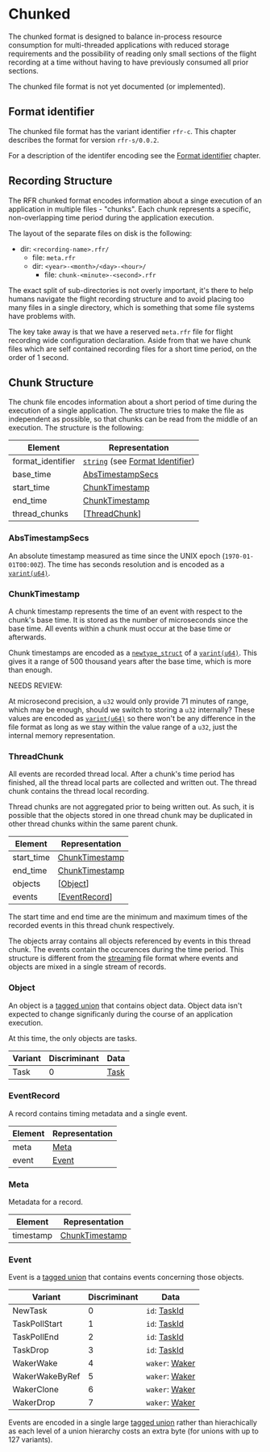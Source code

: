# Chunked

The chunked format is designed to balance in-process resource consumption for multi-threaded
applications with reduced storage requirements and the possibility of reading only small sections of
the flight recording at a time without having to have previously consumed all prior sections.

The chunked file format is not yet documented (or implemented).

## Format identifier

The chunked file format has the variant identifier `rfr-c`. This chapter describes the format for
version `rfr-s/0.0.2`.

For a description of the identifer encoding see the [Format identifier](format-identifier.md)
chapter.

## Recording Structure

The RFR chunked format encodes information about a singe execution of an application in multiple
files - "chunks". Each chunk represents a specific, non-overlapping time period during the
application execution.

The layout of the separate files on disk is the following:

- dir: `<recording-name>.rfr/`
  - file: `meta.rfr`
  - dir: `<year>-<month>/<day>-<hour>/`
    - file: `chunk-<minute>-<second>.rfr`

The exact split of sub-directories is not overly important, it's there to help humans navigate the
flight recording structure and to avoid placing too many files in a single directory, which is
something that some file systems have problems with.

The key take away is that we have a reserved `meta.rfr` file for flight recording wide configuration
declaration. Aside from that we have chunk files which are self contained recording files for a
short time period, on the order of 1 second.

## Chunk Structure

The chunk file encodes information about a short period of time during the execution of a single
application. The structure tries to make the file as independent as possible, so that chunks can be
read from the middle of an execution. The structure is the following:

| Element            | Representation                       |
|--------------------|--------------------------------------|
| format\_identifier | [`string`] (see [Format Identifier]) |
| base\_time         | [AbsTimestampSecs]                   |
| start\_time        | [ChunkTimestamp]                     |
| end\_time          | [ChunkTimestamp]                     |
| thread\_chunks     | \[[ThreadChunk]\]                    |


### AbsTimestampSecs

An absolute timestamp measured as time since the UNIX epoch (`1970-01-01T00:00Z`). The time has
seconds resolution and is encoded as a [`varint(u64)`].

### ChunkTimestamp

A chunk timestamp represents the time of an event with respect to the chunk's base time. It is
stored as the number of microseconds since the base time. All events within a chunk must occur at
the base time or afterwards.

Chunk timestamps are encoded as a [`newtype_struct`] of a [`varint(u64)`]. This gives it a range of
500 thousand years after the base time, which is more than enough.

<div class="warning">
NEEDS REVIEW:

At microsecond precision, a `u32` would only provide 71 minutes of range, which may be enough,
should we switch to storing a `u32` internally? These values are encoded as [`varint(u64)`] so there
won't be any difference in the file format as long as we stay within the value range of a `u32`,
just the internal memory representation.
</div>

### ThreadChunk

All events are recorded thread local. After a chunk's time period has finished, all the thread local
parts are collected and written out. The thread chunk contains the thread local recording.

Thread chunks are not aggregated prior to being written out. As such, it is possible that the
objects stored in one thread chunk may be duplicated in other thread chunks within the same parent chunk.

| Element     | Representation    |
|-------------|-------------------|
| start\_time | [ChunkTimestamp]  |
| end\_time   | [ChunkTimestamp]  |
| objects     | \[[Object]\]      |
| events      | \[[EventRecord]\] |

The start time and end time are the minimum and maximum times of the recorded events in this thread
chunk respectively.

The objects array contains all objects referenced by events in this thread chunk. The events contain
the occurences during the time period. This structure is different from the [streaming] file format
where events and objects are mixed in a single stream of records.

### Object
An object is a [tagged union] that contains object data. Object data isn't expected to change
significanly during the course of an application execution.

At this time, the only objects are tasks.

| Variant | Discriminant | Data   |
|---------|--------------|--------|
| Task    | 0            | [Task] |

### EventRecord

A record contains timing metadata and a single event.

| Element | Representation  |
|---------|-----------------|
| meta    | [Meta]          |
| event   | [Event](#Event) |


### Meta

Metadata for a record.

| Element   | Representation   |
|-----------|------------------|
| timestamp | [ChunkTimestamp] |

### Event

Event is a [tagged union] that contains events concerning those objects.

| Variant        | Discriminant | Data                        |
|----------------|--------------|-----------------------------|
| NewTask        | 0            | `id`: [TaskId]              |
| TaskPollStart  | 1            | `id`: [TaskId]              |
| TaskPollEnd    | 2            | `id`: [TaskId]              |
| TaskDrop       | 3            | `id`: [TaskId]              |
| WakerWake      | 4            | `waker`: [Waker]            |
| WakerWakeByRef | 5            | `waker`: [Waker]            |
| WakerClone     | 6            | `waker`: [Waker]            |
| WakerDrop      | 7            | `waker`: [Waker]            |

Events are encoded in a single large [tagged union] rather than hierachically as each level of a
union hierarchy costs an extra byte (for unions with up to 127 variants).


[Format Identifier]: #format-identifier

[AbsTimestampSecs]: #abstimestampsecs
[ChunkTimestamp]: #chunktimestamp
[EventRecord]: #eventrecord
[Meta]: #meta
[Object]: #object
[ThreadChunk]: #threadchunk

[Task]: common.md#task
[TaskId]: common.md#taskid
[Waker]: common.md#waker
[streaming]: streaming.md

[tagged union]: https://postcard.jamesmunns.com/wire-format#tagged-unions
[`option`]: https://postcard.jamesmunns.com/wire-format#17---option
[`varint(u64)`]: https://postcard.jamesmunns.com/wire-format#10---u64
[`string`]: https://postcard.jamesmunns.com/wire-format#15---string
[`newtype_struct`]: https://postcard.jamesmunns.com/wire-format#21---newtype_struct
